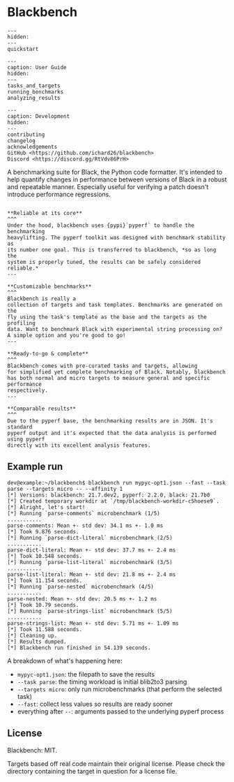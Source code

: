 # Blackbench

```{toctree}
---
hidden:
---
quickstart
```

```{toctree}
---
caption: User Guide
hidden:
---
tasks_and_targets
running_benchmarks
analyzing_results
```

```{toctree}
---
caption: Development
hidden:
---
contributing
changelog
acknowledgements
GitHub <https://github.com/ichard26/blackbench>
Discord <https://discord.gg/RtVdv86PrH>
```

A benchmarking suite for Black, the Python code formatter. It's intended to help
quantify changes in performance between versions of Black in a robust and repeatable
manner. Especially useful for verifying a patch doesn't introduce performance
regressions.

```{panels}

**Reliable at its core**
^^^
Under the hood, blackbench uses {pypi}`pyperf` to handle the benchmarking
heavylifting. The pyperf toolkit was designed with benchmark stability as
its number one goal. This is transferred to blackbench, *so as long the
system is properly tuned, the results can be safely considered reliable.*
---

**Customizable benchmarks**
^^^
Blackbench is really a
collection of targets and task templates. Benchmarks are generated on the
fly using the task's template as the base and the targets as the profiling
data. Want to benchmark Black with experimental string processing on?
A simple option and you're good to go!
---

**Ready-to-go & complete**
^^^
Blackbench comes with pre-curated tasks and targets, allowing
for simplified yet complete benchmarking of Black. Notably, blackbench
has both normal and micro targets to measure general and specific performance
respectively.
---

**Comparable results**
^^^
Due to the pyperf base, the benchmarking results are in JSON. It's standard
pyperf output and it's expected that the data analysis is performed using pyperf
directly with its excellent analysis features.

```

## Example run

```console
dev@example:~/blackbench$ blackbench run mypyc-opt1.json --fast --task parse --targets micro -- --affinity 1
[*] Versions: blackbench: 21.7.dev2, pyperf: 2.2.0, black: 21.7b0
[*] Created temporary workdir at `/tmp/blackbench-workdir-c5hoese9`.
[*] Alright, let's start!
[*] Running `parse-comments` microbenchmark (1/5)
...........
parse-comments: Mean +- std dev: 34.1 ms +- 1.0 ms
[*] Took 9.876 seconds.
[*] Running `parse-dict-literal` microbenchmark (2/5)
...........
parse-dict-literal: Mean +- std dev: 37.7 ms +- 2.4 ms
[*] Took 10.548 seconds.
[*] Running `parse-list-literal` microbenchmark (3/5)
...........
parse-list-literal: Mean +- std dev: 21.8 ms +- 2.4 ms
[*] Took 11.154 seconds.
[*] Running `parse-nested` microbenchmark (4/5)
...........
parse-nested: Mean +- std dev: 20.5 ms +- 1.2 ms
[*] Took 10.79 seconds.
[*] Running `parse-strings-list` microbenchmark (5/5)
...........
parse-strings-list: Mean +- std dev: 5.71 ms +- 1.09 ms
[*] Took 11.588 seconds.
[*] Cleaning up.
[*] Results dumped.
[*] Blackbench run finished in 54.139 seconds.
```

A breakdown of what's happening here:

- `mypyc-opt1.json`: the filepath to save the results
- `--task parse`: the timing workload is initial blib2to3 parsing
- `--targets micro`: only run microbenchmarks (that perform the selected task)
- `--fast`: collect less values so results are ready sooner
- everything after `--`: arguments passed to the underlying pyperf process

## License

Blackbench: MIT.

Targets based off real code maintain their original license. Please check the directory
containing the target in question for a license file.
